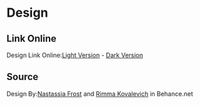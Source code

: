 # Design

## Link Online

Design Link Online:[Light Version](<https://www.figma.com/file/vzyvqSy4NH35ekd4UC1WFj/E-commerce-Application-by-Fively-%2F-Light-Version-(Copy)?node-id=28%3A9>) - [Dark Version](<https://www.figma.com/file/0x44iOdHBQwEUn81kPglxV/E-commerce-Application-by-Fively-%2F-Dark-version-(Copy)?node-id=28%3A9>)

## Source

Design By:[Nastassia Frost](https://www.behance.net/anastasiyafrost) and [Rimma Kovalevich](https://www.behance.net/rimma235fced) in Behance.net
